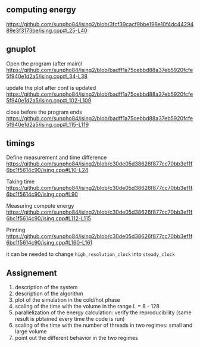 computing energy
---
https://github.com/sunpho84/ising2/blob/3fcf39cacf9bbe198e10f4dc4429489e3f3173be/ising.cpp#L25-L40

gnuplot 
---

Open the program (after main)l
https://github.com/sunpho84/ising2/blob/badff1a75cebbd88a37eb5920fcfe5f940e1d2a5/ising.cpp#L34-L38

update the plot after conf is updated
https://github.com/sunpho84/ising2/blob/badff1a75cebbd88a37eb5920fcfe5f940e1d2a5/ising.cpp#L102-L109

close before the program ends
https://github.com/sunpho84/ising2/blob/badff1a75cebbd88a37eb5920fcfe5f940e1d2a5/ising.cpp#L115-L119


timings
---

Define measurement and time difference
https://github.com/sunpho84/ising2/blob/c30de05d38626f877cc70bb3ef1f6bc1f5614c90/ising.cpp#L10-L24

Taking time
https://github.com/sunpho84/ising2/blob/c30de05d38626f877cc70bb3ef1f6bc1f5614c90/ising.cpp#L90

Measuring compute energy
https://github.com/sunpho84/ising2/blob/c30de05d38626f877cc70bb3ef1f6bc1f5614c90/ising.cpp#L112-L115

Printing
https://github.com/sunpho84/ising2/blob/c30de05d38626f877cc70bb3ef1f6bc1f5614c90/ising.cpp#L160-L161

it can be needed to change `high_resolution_clock` into `steady_clock`



Assignement
-----------

1) description of the system
2) description of the algorithm
3) plot of the simulation in the cold/hot phase
4) scaling of the time with the volume in the range L = 8 - 128
5) parallelization of the energy calculation: verify the reproducibility (same result is pbtained every time the code is run)
6) scaling of the time with the number of threads in two regimes: small and large volume
7) point out the different behavior in the two regimes

